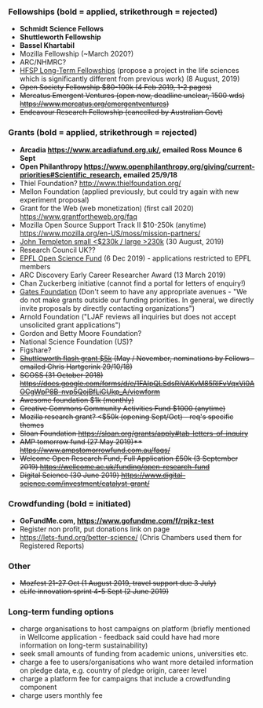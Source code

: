 ### Fellowships (bold = applied, strikethrough = rejected)
* **Schmidt Science Fellows** 
* **Shuttleworth Fellowship** 
* **Bassel Khartabil** 
* Mozilla Fellowship (~March 2020?) 
* ARC/NHMRC? 
* [HFSP Long-Term Fellowships](http://www.hfsp.org/funding/postdoctoral-fellowships) (propose a project in the life sciences which is significantly different from previous work)  (8 August, 2019) 
* ~~Open Society Fellowship $80-100k (4 Feb 2019, 1-2 pages)~~ 
* ~~Mercatus Emergent Ventures (open now, deadline unclear, 1500 wds) https://www.mercatus.org/emergentventures)~~ 
* ~~Endeavour Research Fellowship (cancelled by Australian Govt)~~

### Grants (bold = applied, strikethrough = rejected)
* **Arcadia https://www.arcadiafund.org.uk/, emailed Ross Mounce 6 Sept** 
* **Open Philanthropy https://www.openphilanthropy.org/giving/current-priorities#Scientific_research, emailed 25/9/18** 
* Thiel Foundation? http://www.thielfoundation.org/ 
* Mellon Foundation (applied previously, but could try again with new experiment proposal) 
* Grant for the Web (web monetization) (first call 2020) https://www.grantfortheweb.org/faq 
* Mozilla Open Source Support Track II $10-250k (anytime) https://www.mozilla.org/en-US/moss/mission-partners/ 
* [John Templeton small <$230k / large >230k](https://templeton.org/grants/grant-calendar) (30 August, 2019)  
* Research Council UK?? 
* [EPFL Open Science Fund](https://www.epfl.ch/research/open-science/in-practice/open-science-fund/) (6 Dec 2019) - applications restricted to EPFL members 
* ARC Discovery Early Career Researcher Award (13 March 2019) 
* Chan Zuckerberg initiative (cannot find a portal for letters of enquiry!) 
* [Gates Foundation](https://www.gatesfoundation.org/How-We-Work/General-Information/Grantseeker-FAQ) (Don't seem to have any appropriate avenues - "We do not make grants outside our funding priorities. In general, we directly invite proposals by directly contacting organizations") 
* Arnold Foundation ("LJAF reviews all inquiries but does not accept unsolicited grant applications") 
* Gordon and Betty Moore Foundation? 
* National Science Foundation (US)? 
* Figshare? 
* ~~[Shuttleworth flash grant $5k](https://www.shuttleworthfoundation.org/fellows/flash-grants/) (May / November, nominations by Fellows - emailed Chris Hartgerink 29/10/18)~~ 
* ~~SCOSS (31 October 2018) https://docs.google.com/forms/d/e/1FAIpQLSdsRiVAKvM85RIFvVqxVi0AOCgWpP8B-nvp5QojBfLiGUkp_A/viewform~~ 
* ~~Awesome foundation $1k (monthly)~~ 
* ~~Creative Commons Community Activities Fund $1000 (anytime)~~ 
* ~~Mozilla research grant? <$50k (opening Sept/Oct) - req's specific themes~~ 
* ~~Sloan Foundation https://sloan.org/grants/apply#tab-letters-of-inquiry~~ 
* ~~AMP tomorrow fund (27 May 2019)** https://www.ampstomorrowfund.com.au/faqs/~~ 
* ~~Welcome Open Research Fund, Full Application £50k (3 September 2019) https://wellcome.ac.uk/funding/open-research-fund~~ 
* ~~Digital Science (30 June 2019) https://www.digital-science.com/investment/catalyst-grant/~~ 

### Crowdfunding (bold = initiated)
* **GoFundMe.com, https://www.gofundme.com/f/rpjkz-test**
* Register non profit, put donations link on page 
* https://lets-fund.org/better-science/ (Chris Chambers used them for Registered Reports)

### Other
* ~~Mozfest 21-27 Oct (1 August 2019, travel support due 3 July)~~ 
* ~~eLife innovation sprint 4-5 Sept (2 June 2019)~~ 

### Long-term funding options
* charge organisations to host campaigns on platform (briefly mentioned in Wellcome application - feedback said could have had more information on long-term sustainability)
* seek small amounts of funding from academic unions, universities etc.
* charge a fee to users/organisations who want more detailed information on pledge data, e.g. country of pledge origin, career level
* charge a platform fee for campaigns that include a crowdfunding component
* charge users monthly fee
